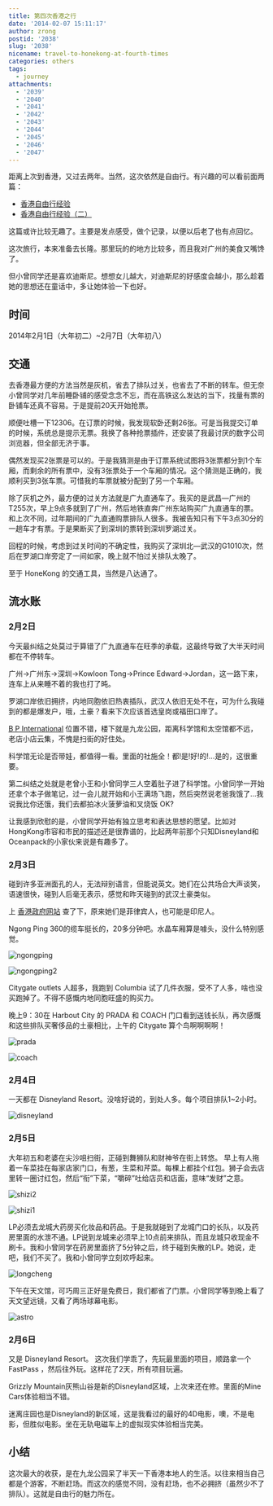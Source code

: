 ```yaml
---
title: 第四次香港之行
date: '2014-02-07 15:11:17'
author: zrong
postid: '2038'
slug: '2038'
nicename: travel-to-honekong-at-fourth-times
categories: others
tags:
  - journey
attachments:
  - '2039'
  - '2040'
  - '2041'
  - '2042'
  - '2043'
  - '2044'
  - '2045'
  - '2046'
  - '2047'
---
```


距离上次到香港，又过去两年。当然，这次依然是自由行。有兴趣的可以看前面两篇：

-   [香港自由行经验](http://blog.zengrong.net/post/461.html)
-   [香港自由行经验（二）](http://blog.zengrong.net/post/1491.html)

这篇或许比较无趣了。主要是发点感受，做个记录，以便以后老了也有点回忆。

这次旅行，本来准备去长隆。那里玩的的地方比较多，而且我对广州的美食又嘴馋了。

但小曾同学还是喜欢迪斯尼。想想女儿越大，对迪斯尼的好感度会越小，那么趁着她的思想还在童话中，多让她体验一下也好。<!--more-->

时间
----

2014年2月1日（大年初二）\~2月7日（大年初八）

交通
----

去香港最方便的方法当然是灰机，省去了排队过关，也省去了不断的转车。但无奈小曾同学对几年前睡卧铺的感受念念不忘，而在高铁这么发达的当下，找量有票的卧铺车还真不容易。于是提前20天开始抢票。

顺便吐槽一下12306。在订票的时候，我发现软卧还剩26张。可是当我提交订单的时候，系统总是提示无票。我换了各种抢票插件，还安装了我最讨厌的数字公司浏览器，但全部无济于事。

偶然发现买2张票是可以的。于是我猜测是由于订票系统试图将3张票都分到1个车厢，而剩余的所有票中，没有3张票处于一个车厢的情况。这个猜测是正确的，我顺利买到3张车票。可惜我的车票就被分配到了另一个车厢。

除了灰机之外，最方便的过关方法就是广九直通车了。我买的是武昌—广州的T255次，早上9点多就到了广州，然后地铁直奔广州东站购买广九直通车的票。和上次不同，过年期间的广九直通购票排队人很多。我被告知只有下午3点30分的一趟车才有票。于是果断买了到深圳的票转到深圳罗湖过关。

回程的时候，考虑到过关时间的不确定性，我购买了深圳北—武汉的G1010次，然后在罗湖口岸旁定了一间如家，晚上就不怕过关排队太晚了。

至于 HoneKong 的交通工具，当然是八达通了。

流水账
------

### 2月2日

今天最纠结之处莫过于算错了广九直通车在旺季的承载，这最终导致了大半天时间都在不停转车。

广州→广州东→深圳→Kowloon Tong→Prince
Edward→Jordan，这一路下来，连车上从来睡不着的我也打了旽。

罗湖口岸依旧拥挤，内地同胞依旧热衷插队，武汉人依旧无处不在，可为什么我碰到的都是爆发户，哦，土豪？看来下次应该首选皇岗或福田口岸了。

[B P International](http://j.map.baidu.com/C0FEl)
位置不错，楼下就是九龙公园，距离科学馆和太空馆都不远，老店小店云集，不愧是扫街的好住处。

科学馆无论是否带娃，都值得一看。里面的社施全！都!是!好!的!…是的，这很重要。

第二纠结之处就是老曾小王和小曾同学三人空着肚子进了科学馆。小曾同学一开始还拿个本子做笔记，过一会儿就开始和小王满场飞跑，然后突然说老爸我饿了…我说我比你还饿，我们去都拍冰火菠萝油和叉烧饭
OK?

让我感到欣慰的是，小曾同学开始有独立思考和表达思想的愿望。比如对HongKong市容和市民的描述还是很靠谱的，比起两年前那个只知Disneyland和Oceanpack的小家伙来说是有趣多了。

### 2月3日

碰到许多亚洲面孔的人，无法辩别语言，但能说英文。她们在公共场合大声谈笑，语速很快，碰到人后毫无表示，感觉和昨天碰到的武汉土豪类似。

上 [香港政府网站](http://m.www.gov.hk/tc/about/abouthk/facts.htm)
查了下，原来她们是菲律宾人，也可能是印尼人。

Ngong Ping
360的缆车挺长的，20多分钟吧。水晶车厢算是噱头，没什么特别感觉。

![ngongping](/uploads/2014/02/ngongping.jpg)

![ngongping2](/uploads/2014/02/ngongping2.jpg)

Citygate outlets 人超多，我跑到 Columbia
试了几件衣服，受不了人多，啥也没买跑掉了。不得不感慨内地同胞旺盛的购买力。

晚上9：30在 Harbout City 的 PRADA 和 COACH
门口看到送钱长队，再次感慨和这些排队买奢侈品的土豪相比，上午的 Citygate
算个鸟啊啊啊啊！

![prada](/uploads/2014/02/prada.jpg)

![coach](/uploads/2014/02/coach.jpg)

### 2月4日

一天都在 Disneyland Resort。没啥好说的，到处人多。每个项目排队1\~2小时。

![disneyland](/uploads/2014/02/disneyland.jpg)

### 2月5日

大年初五和老婆在尖沙咀扫街，正碰到舞狮队和财神爷在街上转悠。
早上有人拖着一车菜挂在每家店家门口，有葱，生菜和芹菜。每棵上都挂个红包。狮子会去店里转一圈讨红包，然后“衔”下菜，“嚼碎”吐给店员和店面，意味“发财”之意。

![shizi2](/uploads/2014/02/shizi2.jpg)

![shizi1](/uploads/2014/02/shizi1.jpg)

LP必须去龙城大药房买化妆品和药品。于是我就碰到了龙城门口的长队，以及药房里面的水泄不通。LP说到龙城来必须早上10点前来排队，而且龙城只收现金不刷卡。我和小曾同学在药房里面挤了5分钟之后，终于碰到失散的LP。她说，走吧，我们不买了。我和小曾同学立刻欢呼起来。

![longcheng](/uploads/2014/02/longcheng.jpg)

下午在天文馆，可巧周三正好是免费日，我们都省了门票。小曾同学等到晚上看了天文望远镜，又看了两场球幕电影。

![astro](/uploads/2014/02/astro.jpg)

### 2月6日

又是 Disneyland Resort。 这次我们学乖了，先玩最里面的项目，顺路拿一个
FastPass ，然后往外玩。这样花了2天，所有项目玩遍。

Grizzly Mountain灰熊山谷是新的Disneyland区域，上次来还在修。里面的Mine
Cars体验相当不错。

迷离庄园也是Disneyland的新区域，这是我看过的最好的4D电影，噢，不是电影，但胜似电影。坐在无轨电磁车上的虚拟现实体验相当完美。

小结
----

这次最大的收获，是在九龙公园呆了半天一下香港本地人的生活。以往来相当自己都是个游客，不断赶场。而这次的感觉不同，没有赶场，也不必拥挤（虽然少不了排队）。这就是自由行的魅力所在。

